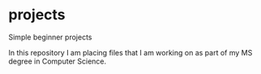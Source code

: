# projects
Simple beginner projects

In this repository I am placing files that I am working on as part of my MS degree in Computer Science.
